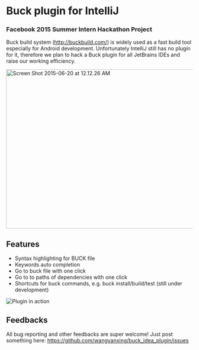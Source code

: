 # Buck plugin for IntelliJ

### Facebook 2015 Summer Intern Hackathon Project

Buck build system (http://buckbuild.com/) is widely used as a fast build tool especially for Android development. Unfortunately IntelliJ still has no plugin for it, therefore we plan to hack a Buck plugin for all JetBrains IDEs and raise our working efficiency.

<a href="https://www.flickr.com/photos/128908106@N06/18951653786" title="Screen Shot 2015-06-20 at 12.12.26 AM by Yanxing Wang, on Flickr"><img src="https://c1.staticflickr.com/1/332/18951653786_82b87867fd_z.jpg" width="640" height="430" alt="Screen Shot 2015-06-20 at 12.12.26 AM"></a>

## Features

* Syntax highlighting for BUCK file
* Keywords auto completion
* Go to buck file with one click
* Go to to paths of dependencies with one click
* Shortcuts for buck commands, e.g. buck install/build/test (still under development)

![Plugin in action](http://i.giphy.com/3o85xwC8dOyakxqhag.gif)


## Feedbacks

All bug reporting and other feedbacks are super welcome!
Just post something here: https://github.com/wangyanxing/buck_idea_plugin/issues
